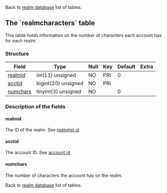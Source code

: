 Back to [realm database](realmdb_struct) list of tables.

The \`realmcharacters\` table
-----------------------------

This table holds information on the number of characters each account has for each realm.

### Structure

| **Field**                            | **Type**            | **Null** | **Key** | **Default** | **Extra** |
|--------------------------------------|---------------------|----------|---------|-------------|-----------|
| [realmid](Realmcharacters#realmid)   | int(11) unsigned    | NO       | PRI     | 0           |           |
| [acctid](Realmcharacters#acctid)     | bigint(20) unsigned | NO       | PRI     |             |           |
| [numchars](Realmcharacters#numchars) | tinyint(3) unsigned | NO       |         | 0           |           |

### Description of the fields

#### realmid

The ID of the realm. See [realmlist.id](realmlist#id)

#### acctid

The account ID. See [account.id](account#id)

#### numchars

The number of characters the account has on the realm.

Back to [realm database](realmdb_struct) list of tables.
